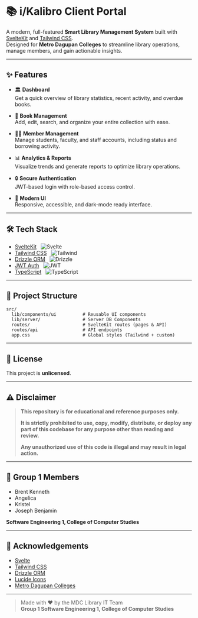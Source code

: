 # 📚 i/Kalibro Client Portal

A modern, full-featured **Smart Library Management System** built with [SvelteKit](https://kit.svelte.dev/) and [Tailwind CSS](https://tailwindcss.com/).  
Designed for **Metro Dagupan Colleges** to streamline library operations, manage members, and gain actionable insights.

---

## ✨ Features

- 🏛️ **Dashboard**  
  Get a quick overview of library statistics, recent activity, and overdue books.

- 📖 **Book Management**  
  Add, edit, search, and organize your entire collection with ease.

- 🧑‍🎓 **Member Management**  
  Manage students, faculty, and staff accounts, including status and borrowing activity.

- 📊 **Analytics & Reports**  
  Visualize trends and generate reports to optimize library operations.

- 🔒 **Secure Authentication**  
  JWT-based login with role-based access control.

- 🌙 **Modern UI**  
  Responsive, accessible, and dark-mode ready interface.

---

## 🛠️ Tech Stack

- [SvelteKit](https://kit.svelte.dev/) &nbsp; ![Svelte](https://img.shields.io/badge/-Svelte-orange?logo=svelte)
- [Tailwind CSS](https://tailwindcss.com/) &nbsp; ![Tailwind](https://img.shields.io/badge/-Tailwind%20CSS-38B2AC?logo=tailwindcss&logoColor=white)
- [Drizzle ORM](https://orm.drizzle.team/) &nbsp; ![Drizzle](https://img.shields.io/badge/-Drizzle%20ORM-4B5563)
- [JWT Auth](https://jwt.io/) &nbsp; ![JWT](https://img.shields.io/badge/-JWT-000?logo=jsonwebtokens)
- [TypeScript](https://www.typescriptlang.org/) &nbsp; ![TypeScript](https://img.shields.io/badge/-TypeScript-3178C6?logo=typescript&logoColor=white)

---

## 📂 Project Structure

```
src/
  lib/components/ui          # Reusable UI components
  lib/server/                # Server DB Components
  routes/                    # SvelteKit routes (pages & API)
  routes/api                 # API endpoints
  app.css                    # Global styles (Tailwind + custom)
```

---

## 📝 License

This project is **unlicensed**.

---

## ⚠️ Disclaimer

> **This repository is for educational and reference purposes only.**
>
> **It is strictly prohibited to use, copy, modify, distribute, or deploy any part of this codebase for any purpose other than reading and review.**
>
> **Any unauthorized use of this code is illegal and may result in legal action.**

---

## 👥 Group 1 Members

- Brent Kenneth
- Angelica
- Kristel
- Joseph Benjamin

**Software Engineering 1, College of Computer Studies**

---

## 🙏 Acknowledgements

- [Svelte](https://svelte.dev/)
- [Tailwind CSS](https://tailwindcss.com/)
- [Drizzle ORM](https://orm.drizzle.team/)
- [Lucide Icons](https://lucide.dev/)
- [Metro Dagupan Colleges](https://mdc.edu.ph/)

---

> Made with ❤️ by the MDC Library IT Team  
> **Group 1 Software Engineering 1, College of Computer Studies**
